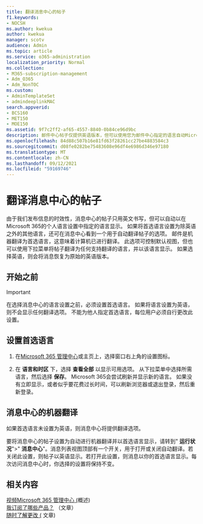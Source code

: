 ```yaml
---
title: 翻译消息中心的帖子
f1.keywords:
- NOCSH
ms.author: kwekua
author: kwekua
manager: scotv
audience: Admin
ms.topic: article
ms.service: o365-administration
localization_priority: Normal
ms.collection:
- M365-subscription-management
- Adm_O365
- Adm_NonTOC
ms.custom:
- AdminTemplateSet
- admindeeplinkMAC
search.appverid:
- BCS160
- MET150
- MOE150
ms.assetid: 9f7c2ff2-af65-4557-8840-0b84ce96d9bc
description: 邮件中心帖子仅提供英语版本，但可以使用您为邮件中心指定的语言自动Microsoft 365。
ms.openlocfilehash: 84d88c507b16e81fd63f28261cc27be4883584c3
ms.sourcegitcommit: d08fe0282be75483608e96df4e6986d346e97180
ms.translationtype: MT
ms.contentlocale: zh-CN
ms.lasthandoff: 09/12/2021
ms.locfileid: "59169746"
---
```

# <a name="language-translation-for-message-center-posts"></a>翻译消息中心的帖子

由于我们发布信息的时效性，消息中心的帖子只用英文书写，但可以自动以在Microsoft 365的个人语言设置中指定的语言显示。 如果将首选语言设置为除英语之外的其他语言，还可在消息中心看到一个用于自动翻译帖子的选项。 邮件是机器翻译为首选语言，这意味着计算机已进行翻译。 此选项可控制默认视图，但也可以使用下拉菜单将帖子翻译为任何支持翻译的语言，并以该语言显示。 如果选择英语，则会将消息恢复为原始的英语版本。

## <a name="before-you-begin"></a>开始之前
  
> [!IMPORTANT]
> 在选择消息中心的语言设置之前，必须设置首选语言。 如果将语言设置为英语，则不会显示任何翻译选项。 不能为他人指定首选语言，每位用户必须自行更改此设置。 
  
## <a name="set-your-preferred-language"></a>设置首选语言

1. 在<a href="https://go.microsoft.com/fwlink/p/?linkid=2024339" target="_blank">Microsoft 365 管理中心</a>或主页上，选择窗口右上角的设置图标。
  
2. 在 **语言和时区** 下，选择 **查看全部** 以显示可用选项。 从下拉菜单中选择所需语言，然后选择 **保存**。 Microsoft 365会尝试刷新并显示新的语言。 如果没有立即显示，或者似乎要花费过长时间，可以刷新浏览器或退出登录，然后重新登录。
  
## <a name="machine-translation-in-message-center"></a>消息中心的机器翻译

如果首选语言未设置为英语，则消息中心将提供翻译选项。
  
要将消息中心的帖子设置为自动进行机器翻译并以首选语言显示，请转到" **运行状况**"\>" **消息中心**"。消息列表视图顶部有一个开关，用于打开或关闭自动翻译。若关闭此设置，则帖子以英语显示。若打开此设置，则消息以你的首选语言显示。每次访问消息中心时，你选择的设置将保持不变。 

## <a name="related-content"></a>相关内容

[视频Microsoft 365 管理中心 (](../../business-video/admin-center-overview.md)概述) \
[我订阅了哪些产品？](../admin-overview/what-subscription-do-i-have.md) （文章）\
[随时了解更改 (](../manage/stay-on-top-of-updates.md) 文章) 



  

